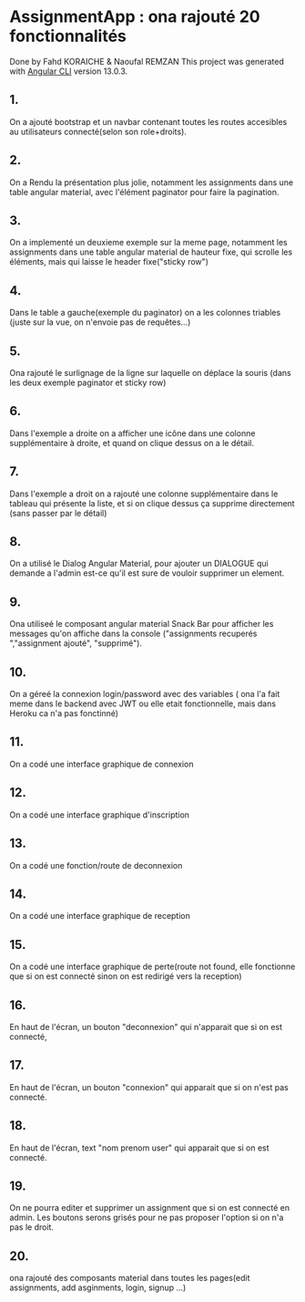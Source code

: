 # AssignmentApp : ona rajouté 20 fonctionnalités
Done by Fahd KORAICHE & Naoufal REMZAN
This project was generated with [Angular CLI](https://github.com/angular/angular-cli) version 13.0.3.

## 1.
On a ajouté bootstrap et un navbar contenant toutes les routes accesibles au utilisateurs connecté(selon son role+droits).
## 2.
On a Rendu la présentation plus jolie, notamment  les assignments dans une table angular material, avec l'élément paginator pour faire la pagination.
## 3.
On a implementé un deuxieme exemple sur la meme page, notamment  les assignments dans une table angular material de hauteur fixe, qui scrolle les éléments, mais qui laisse le header fixe("sticky row")
## 4.
Dans le table a gauche(exemple du paginator) on a les colonnes triables (juste sur la vue, on n'envoie pas de requêtes...)
## 5.
Ona rajouté le surlignage de la ligne sur laquelle on déplace la souris (dans les deux exemple paginator et sticky row)
## 6.
Dans l'exemple  a droite on a afficher une icône dans une colonne supplémentaire à droite, et quand on clique dessus on a le détail. 
## 7.
Dans l'exemple  a droit on a rajouté une colonne supplémentaire dans le tableau qui présente la liste, et si on clique dessus ça supprime directement (sans passer par le détail)
## 8.
On a utilisé le Dialog Angular Material, pour ajouter un DIALOGUE qui demande a l'admin est-ce qu'il est sure de vouloir supprimer un element.
## 9.
Ona utiliseé le composant angular material Snack Bar pour afficher les messages qu'on affiche dans la console ("assignments recuperés ","assignment ajouté", "supprimé").
## 10.
On a géreé la connexion login/password avec des variables ( ona l'a fait meme dans le backend avec JWT ou elle etait fonctionnelle, mais dans Heroku ca n'a pas fonctinné)
## 11.
On a codé une interface graphique de connexion
## 12.
On a codé une interface graphique d'inscription
## 13.
On a codé une fonction/route  de deconnexion
## 14.
On a codé une interface graphique de reception
## 15.
On a codé une interface graphique de perte(route not found, elle fonctionne que si on est connecté sinon on est redirigé vers la reception)
## 16.
En haut de l'écran, un bouton "deconnexion" qui n'apparait que si on est connecté, 
## 17.
En haut de l'écran, un bouton "connexion" qui apparait que si on n'est pas connecté. 
## 18.
En haut de l'écran, text "nom prenom user" qui apparait que si on est connecté. 
## 19.
On ne pourra editer et supprimer un assignment que si on est connecté en admin. Les boutons serons grisés pour ne pas proposer l'option si on n'a pas le droit. 
## 20.
ona rajouté des composants material dans toutes les pages(edit assignments, add asginments, login, signup ...)
